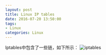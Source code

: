 ```yaml
---
layout: post
title: Linux IP tables
date: 2016-07-20 13:50:00
tags:
- Linux
categories: Linux
---
```




Iptables中包含了一些链，如下所示：
![iptables](http://www.zsythink.net/wp-content/uploads/2017/02/021217_0051_2.png)

